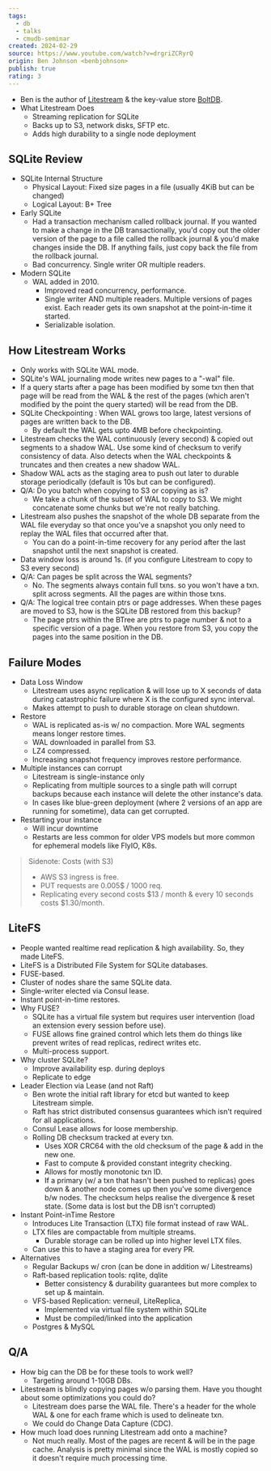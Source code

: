 ```yaml
---
tags:
  - db
  - talks
  - cmudb-seminar
created: 2024-02-29
source: https://www.youtube.com/watch?v=drgriZCRyrQ
origin: Ben Johnson <benbjohnson>
publish: true
rating: 3
---
```

- Ben is the author of [Litestream](https://github.com/benbjohnson/litestream) & the key-value store [BoltDB](https://github.com/boltdb/bolt).
- What Litestream Does
	- Streaming replication for SQLite
	- Backs up to S3, network disks, SFTP etc.
	- Adds high durability to a single node deployment

## SQLite Review
- SQLite Internal Structure
	- Physical Layout: Fixed size pages in a file (usually 4KiB but can be changed)
	- Logical Layout: B+ Tree
- Early SQLite
	- Had a transaction mechanism called rollback journal. If you wanted to make a change in the DB transactionally, you'd copy out the older version of the page to a file called the rollback journal & you'd make changes inside the DB. If anything fails, just copy back the file from the rollback journal.
	- Bad concurrency. Single writer OR multiple readers.
- Modern SQLite
	- WAL added in 2010.
		- Improved read concurrency, performance.
		- Single writer AND multiple readers. Multiple versions of pages exist. Each reader gets its own snapshot at the point-in-time it started.
		- Serializable isolation.

## How Litestream Works
- Only works with SQLite WAL mode.
- SQLite's WAL journaling mode writes new pages to a "-wal" file.
- If a query starts after a page has been modified by some txn then that page will be read from the WAL & the rest of the pages (which aren't modified by the point the query started) will be read from the DB.
- SQLite Checkpointing : When WAL grows too large, latest versions of pages are written back to the DB.
	- By default the WAL gets upto 4MB before checkpointing.
- Litestream checks the WAL continuously (every second) & copied out segments to a shadow WAL. Use some kind of checksum to verify consistency of data. Also detects when the WAL checkpoints & truncates and then creates a new shadow WAL. 
- Shadow WAL acts as the staging area to push out later to durable storage periodically (default is 10s but can be configured).
- Q/A: Do you batch when copying to S3 or copying as is?
	- We take a chunk of the subset of WAL to copy to S3. We might concatenate some chunks but we're not really batching.
- Litestream also pushes the snapshot of the whole DB separate from the WAL file everyday so that once you've a snapshot you only need to replay the WAL files that occurred after that.
	- You can do a point-in-time recovery for any period after the last snapshot until the next snapshot is created.
- Data window loss is around 1s. (if you configure Litestream to copy to S3 every second)
- Q/A: Can pages be split across the WAL segments?
	- No. The segments always contain full txns. so you won't have a txn. split across segments. All the pages are within those txns.
- Q/A: The logical tree contain ptrs or page addresses. When these pages are moved to S3, how is the SQLite DB restored from this backup?
	- The page ptrs within the BTree are ptrs to page number & not to a specific version of a page. When you restore from S3, you copy the pages into the same position in the DB.

## Failure Modes
- Data Loss Window
	- Litestream uses async replication & will lose up to X seconds of data during catastrophic failure where X is the configured sync interval.
	- Makes attempt to push to durable storage on clean shutdown. 
- Restore
	- WAL is replicated as-is w/ no compaction. More WAL segments means longer restore times.
	- WAL downloaded in parallel from S3.
	- LZ4 compressed.
	- Increasing snapshot frequency improves restore performance.
- Multiple instances can corrupt
	- Litestream is single-instance only
	- Replicating from multiple sources to a single path will corrupt backups because each instance will delete the other instance's data.
	- In cases like blue-green deployment (where 2 versions of an app are running for sometime), data can get corrupted.
- Restarting your instance
	- Will incur downtime
	- Restarts are less common for older VPS models but more common for ephemeral models like FlyIO, K8s.

> Sidenote: Costs (with S3)
> - AWS S3 ingress is free.
> - PUT requests are 0.005$ / 1000 req.
> - Replicating every second costs $13 / month & every 10 seconds costs $1.30/month.

## LiteFS
- People wanted realtime read replication & high availability. So, they made LiteFS.
- LiteFS is a Distributed File System for SQLite databases.
- FUSE-based.
- Cluster of nodes share the same SQLite data.
- Single-writer elected via Consul lease.
- Instant point-in-time restores.
- Why FUSE?
	- SQLite has a virtual file system but requires user intervention (load an extension every session before use).
	- FUSE allows fine grained control which lets them do things like prevent writes of read replicas, redirect writes etc.
	- Multi-process support.
- Why cluster SQLite?
	- Improve availability esp. during deploys
	- Replicate to edge
- Leader Election via Lease (and not Raft)
	- Ben wrote the initial raft library for etcd but wanted to keep Litestream simple.
	- Raft has strict distributed consensus guarantees which isn't required for all applications.
	- Consul Lease allows for loose membership.
	- Rolling DB checksum tracked at every txn.
		- Uses XOR CRC64 with the old checksum of the page & add in the new one.
		- Fast to compute & provided constant integrity checking.
		- Allows for mostly monotonic txn ID.
		- If a primary (w/ a txn that hasn't been pushed to replicas) goes down & another node comes up then you've some divergence b/w nodes. The checksum helps realise the divergence & reset state. (Some data is lost but the DB isn't corrupted)
- Instant Point-inTime Restore
	- Introduces Lite Transaction (LTX) file format instead of raw WAL.
	- LTX files are compactable from multiple streams.
		- Durable storage can be rolled up into higher level LTX files.
	- Can use this to have a staging area for every PR.
- Alternatives
	- Regular Backups w/ cron (can be done in addition w/ Litestreams)
	- Raft-based replication tools: rqlite, dqlite
		- Better consistency & durability guarantees but more complex to set up & maintain.
	- VFS-based Replication: verneuil, LiteReplica,
		- Implemented via virtual file system within SQLite
		- Must be compiled/linked into the application
	- Postgres & MySQL

## Q/A
- How big can the DB be for these tools to work well?
	- Targeting around 1-10GB DBs.
- Litestream is blindly copying pages w/o parsing them. Have you thought about some optimizations you could do?
	- Litestream does parse the WAL file. There's a header for the whole WAL & one for each frame which is used to delineate txn. 
	- We could do Change Data Capture (CDC).
- How much load does running Litestream add onto a machine?
	- Not much really. Most of the pages are recent & will be in the page cache. Analysis is pretty minimal since the WAL is mostly copied so it doesn't require much processing time.